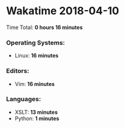 # Wakatime 2018-04-10

Time Total: **0 hours 16 minutes**

### Operating Systems:
- Linux: **16 minutes** 

### Editors:
- Vim: **16 minutes** 

### Languages:
- XSLT: **13 minutes** 
- Python: **1 minutes** 

